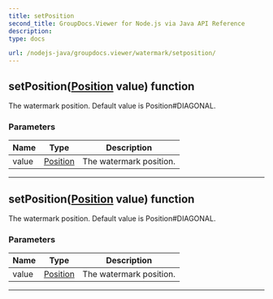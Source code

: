 ```yaml
---
title: setPosition
second_title: GroupDocs.Viewer for Node.js via Java API Reference
description: 
type: docs

url: /nodejs-java/groupdocs.viewer/watermark/setposition/
---
```


## setPosition([Position](../../position) value)  function

 The watermark position.
 Default value is  Position#DIAGONAL.
 

### Parameters

| Name | Type | Description |
| --- | --- | --- |
| value | [Position](../../position) | The watermark position. |


---


## setPosition([Position](../../position) value)  function

 The watermark position.
 Default value is  Position#DIAGONAL.
 

### Parameters

| Name | Type | Description |
| --- | --- | --- |
| value | [Position](../../position) | The watermark position. |


---


